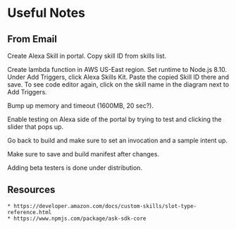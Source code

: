 # Useful Notes

## From Email

Create Alexa Skill in portal. Copy skill ID from skills list.

Create lambda function in AWS US-East region. Set runtime to Node.js 8.10. Under Add Triggers, click Alexa Skills Kit. Paste the copied Skill ID there and save. To see code editor again, click on the skill name in the diagram next to Add Triggers.

Bump up memory and timeout (1600MB, 20 sec?).

Enable testing on Alexa side of the portal by trying to test and clicking the slider that pops up.

Go back to build and make sure to set an invocation and a sample intent up.

Make sure to save and build manifest after changes.

Adding beta testers is done under distribution.

## Resources
    * https://developer.amazon.com/docs/custom-skills/slot-type-reference.html
    * https://www.npmjs.com/package/ask-sdk-core